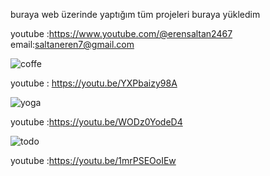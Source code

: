 buraya web üzerinde yaptığım tüm projeleri buraya yükledim 


youtube :https://www.youtube.com/@erensaltan2467
email:saltaneren7@gmail.com



![coffe](https://user-images.githubusercontent.com/110540029/232334167-328c96d8-7db1-475d-a09c-fb649fc58025.PNG)

youtube : https://youtu.be/YXPbaizy98A




![yoga](https://user-images.githubusercontent.com/110540029/232334277-fe508952-08e0-439f-a524-a1f684c2e4fb.PNG)

youtube :https://youtu.be/WODz0YodeD4




![todo](https://user-images.githubusercontent.com/110540029/232334357-36afb1eb-fb92-418f-a536-0754da74982a.PNG)

youtube :https://youtu.be/1mrPSEOoIEw
